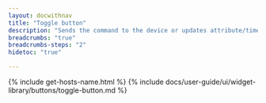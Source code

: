 ```yaml
---
layout: docwithnav
title: "Toggle button"
description: "Sends the command to the device or updates attribute/time series when the user toggles the button. Widget settings will enable you to configure behavior how to fetch the initial state and what to trigger when button checked/unchecked states."
breadcrumbs: "true"
breadcrumbs-steps: "2"
hidetoc: "true"

---
```

{% include get-hosts-name.html %}
{% include docs/user-guide/ui/widget-library/buttons/toggle-button.md %}
